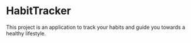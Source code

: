 # HabitTracker

This project is an application to track your habits and guide you towards a healthy lifestyle.



